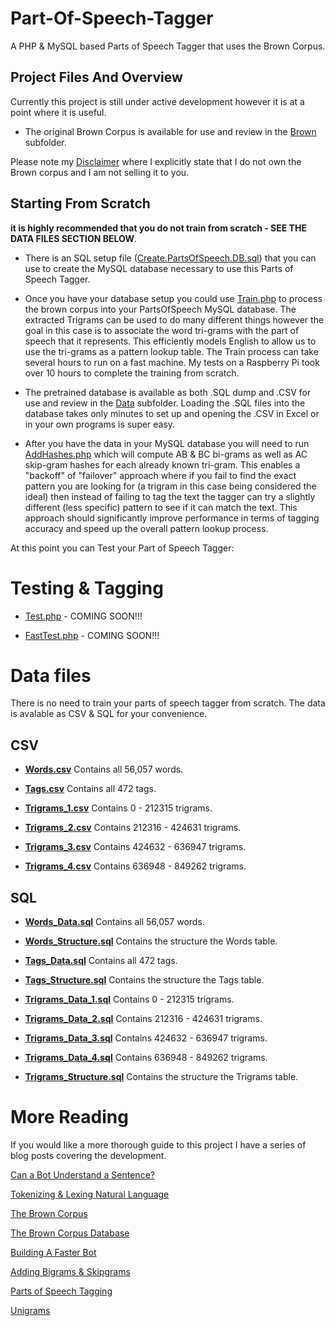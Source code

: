 # Part-Of-Speech-Tagger
A PHP & MySQL based Parts of Speech Tagger that uses the Brown Corpus.


## Project Files And Overview

Currently this project is still under active development however it is at a point where it is useful.

* The original Brown Corpus is available for use and review in the [Brown](https://github.com/geekgirljoy/Part-Of-Speech-Tagger/tree/master/brown) subfolder.

Please note my [Disclaimer](https://github.com/geekgirljoy/Part-Of-Speech-Tagger/blob/master/DISCLAIMER) where I explicitly state that I do not own the Brown corpus and I am not selling it to you.


## Starting From Scratch

**it is highly recommended that you do not train from scratch - SEE THE DATA FILES SECTION BELOW**.

* There is an SQL setup file ([Create.PartsOfSpeech.DB.sql](https://github.com/geekgirljoy/Part-Of-Speech-Tagger/blob/master/Create.PartsOfSpeech.DB.sql)) that you can use to create the MySQL database necessary to use this Parts of Speech Tagger.

* Once you have your database setup you could use [Train.php](https://github.com/geekgirljoy/Part-Of-Speech-Tagger/blob/master/Train.php) to process the brown corpus into your PartsOfSpeech MySQL database. The extracted Trigrams can be used to do many different things however the goal in this case is to associate the word tri-grams with the part of speech that it represents. This efficiently models English to allow us to use the tri-grams as a pattern lookup table. The Train process can take several hours to run on a fast machine. My tests on a Raspberry Pi took over 10 hours to complete the training from scratch. 

* The pretrained database is available as both .SQL dump and .CSV for use and review in the [Data](https://github.com/geekgirljoy/Part-Of-Speech-Tagger/tree/master/data) subfolder. Loading the .SQL files into the database takes only minutes to set up and opening the .CSV in Excel or in your own programs is super easy.

* After you have the data in your MySQL database you will need to run [AddHashes.php]() which will compute AB & BC bi-grams as well as AC skip-gram hashes for each already known tri-gram. This enables a "backoff" of "failover" approach where if you fail to find the exact pattern you are looking for (a trigram in this case being considered the ideal) then instead of failing to tag the text the tagger can try a slightly different (less specific) pattern to see if it can match the text. This approach should significantly improve performance in terms of tagging accuracy and speed up the overall pattern lookup process.

At this point you can Test your Part of Speech Tagger:

# Testing & Tagging

* [Test.php](https://github.com/geekgirljoy/Part-Of-Speech-Tagger/blob/master/Test.php)  - COMING SOON!!!

* [FastTest.php](https://github.com/geekgirljoy/Part-Of-Speech-Tagger/blob/master/FastTest.php)  - COMING SOON!!!


# Data files

There is no need to train your parts of speech tagger from scratch. The data is avalable as CSV & SQL for your convenience.


## CSV

* **[Words.csv](https://github.com/geekgirljoy/Part-Of-Speech-Tagger/blob/master/data/csv/Words.csv)** Contains all 56,057 words.

* **[Tags.csv](https://github.com/geekgirljoy/Part-Of-Speech-Tagger/blob/master/data/csv/Tags.csv)** Contains all 472 tags.

* **[Trigrams_1.csv](https://github.com/geekgirljoy/Part-Of-Speech-Tagger/blob/master/data/csv/Trigrams_1.csv)** Contains 0 - 212315 trigrams.

* **[Trigrams_2.csv](https://github.com/geekgirljoy/Part-Of-Speech-Tagger/blob/master/data/csv/Trigrams_2.csv)** Contains 212316 - 424631 trigrams.

* **[Trigrams_3.csv](https://github.com/geekgirljoy/Part-Of-Speech-Tagger/blob/master/data/csv/Trigrams_3.csv)** Contains 424632 - 636947 trigrams.

* **[Trigrams_4.csv](https://github.com/geekgirljoy/Part-Of-Speech-Tagger/blob/master/data/csv/Trigrams_4.csv)** Contains 636948 - 849262 trigrams.



## SQL

* **[Words_Data.sql](https://github.com/geekgirljoy/Part-Of-Speech-Tagger/blob/master/data/csv/Words_Data.sql)** Contains all 56,057 words.

* **[Words_Structure.sql](https://github.com/geekgirljoy/Part-Of-Speech-Tagger/blob/master/data/csv/Words_Structure.sql)** Contains the structure the Words table.

* **[Tags_Data.sql](https://github.com/geekgirljoy/Part-Of-Speech-Tagger/blob/master/data/csv/Tags_Data.sql)** Contains all 472 tags.

* **[Tags_Structure.sql](https://github.com/geekgirljoy/Part-Of-Speech-Tagger/blob/master/data/csv/Tags_Structure.sql)** Contains the structure the Tags table.

* **[Trigrams_Data_1.sql](https://github.com/geekgirljoy/Part-Of-Speech-Tagger/blob/master/data/csv/Trigrams_Data_1.sql)** Contains 0 - 212315 trigrams.

* **[Trigrams_Data_2.sql](https://github.com/geekgirljoy/Part-Of-Speech-Tagger/blob/master/data/csv/Trigrams_Data_2.sql)** Contains 212316 - 424631 trigrams.

* **[Trigrams_Data_3.sql](https://github.com/geekgirljoy/Part-Of-Speech-Tagger/blob/master/data/csv/Trigrams_Data_3.sql)** Contains 424632 - 636947 trigrams.

* **[Trigrams_Data_4.sql](https://github.com/geekgirljoy/Part-Of-Speech-Tagger/blob/master/data/csv/Trigrams_Data_4.sql)** Contains 636948 - 849262 trigrams.

* **[Trigrams_Structure.sql](https://github.com/geekgirljoy/Part-Of-Speech-Tagger/blob/master/data/csv/Trigrams_Structure.sql)** Contains the structure the Trigrams table.



# More Reading

If you would like a more thorough guide to this project I have a series of blog posts covering the development.

[Can a Bot Understand a Sentence?](https://geekgirljoy.wordpress.com/2018/09/24/can-a-bot-understand-a-sentence/)

[Tokenizing & Lexing Natural Language](https://geekgirljoy.wordpress.com/2018/10/04/tokenizing-and-lexing-natural-language/)

[The Brown Corpus](https://geekgirljoy.wordpress.com/2018/10/12/the-brown-corpus/)

[The Brown Corpus Database](https://geekgirljoy.wordpress.com/2018/10/19/the-brown-corpus-database/)

[Building A Faster Bot](https://geekgirljoy.wordpress.com/2018/10/26/building-a-faster-bot/)

[Adding Bigrams & Skipgrams](https://geekgirljoy.wordpress.com/2018/11/09/adding-bigrams-skipgrams/)

[Parts of Speech Tagging](https://geekgirljoy.wordpress.com/2018/11/15/parts-of-speech-tagging/)

[Unigrams](https://geekgirljoy.wordpress.com/2018/11/23/unigrams/)
